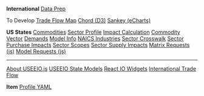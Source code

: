 <b>International</b>
<a href="../../OpenFootprint/prep/">Data Prep</a>

To Develop
<a href="../../OpenFootprint/trade/map/">Trade Flow Map</a>
<a href="../charts/d3/chord-diagram/">Chord (D3)</a><!-- https://nivo.rocks/chord/ -->
<a href="../charts/echarts/sankey-nodeAlign-left.html">Sankey (eCharts)</a>

<b>US States</b>
<a href="/useeio.js/footprint/commodities.html">Commodities</a></a>
<a href="/useeio.js/footprint/sector_profile.html">Sector Profile</a>
<a href="/useeio.js/footprint/calculation.html">Impact Calculation</a>
<a href="/useeio.js/footprint/commodity_vector.html">Commodity Vector</a>
<a href="/useeio.js/footprint/demands.html">Demands</a>
<a href="/useeio.js/footprint/model_info.html">Model Info</a>
<a href="/useeio.js/footprint/naics.html">NAICS Industries</a>
<a href="/useeio.js/footprint/sector_crosswalk.html">Sector Crosswalk</a>
<a href="/useeio.js/footprint/sector_purchase_impacts.html">Sector Purchase Impacts</a>
<a href="/useeio.js/footprint/sector_scopes.html">Sector Scopes</a>
<a href="/useeio.js/footprint/sector_supply_impacts.html">Sector Supply Impacts</a>
<a href="/useeio.js/footprint/matrix-requests.js">Matrix Requests (js)</a>
<a href="/useeio.js/footprint/model-requests.js">Model Requests (js)</a>
<hr>

<a href="/useeio.js/">About USEEIO.js</a>
<a href="/io/about/">USEEIO State Models</a>
<a href="https://model.earth/io/charts/">React IO Widgets</a>
<a href="/OpenFootprint/trade/">International Trade Flow</a>

<b>Item</b>
<a href="../../OpenFootprint/item/">Profile YAML</a></a>